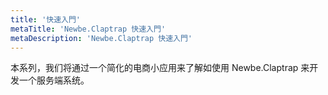 ```yaml
---
title: '快速入門'
metaTitle: 'Newbe.Claptrap 快速入門'
metaDescription: 'Newbe.Claptrap 快速入門'
---
```


本系列，我们将通过一个简化的电商小应用来了解如使用 Newbe.Claptrap 来开发一个服务端系统。